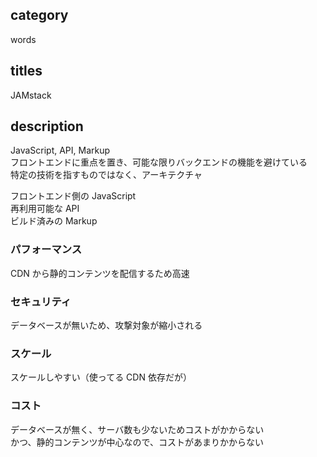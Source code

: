 ## category

words

## titles

JAMstack

## description

JavaScript, API, Markup  
フロントエンドに重点を置き、可能な限りバックエンドの機能を避けている  
特定の技術を指すものではなく、アーキテクチャ

フロントエンド側の JavaScript  
再利用可能な API  
ビルド済みの Markup

### パフォーマンス

CDN から静的コンテンツを配信するため高速

### セキュリティ

データベースが無いため、攻撃対象が縮小される

### スケール

スケールしやすい（使ってる CDN 依存だが）

### コスト

データベースが無く、サーバ数も少ないためコストがかからない  
かつ、静的コンテンツが中心なので、コストがあまりかからない
